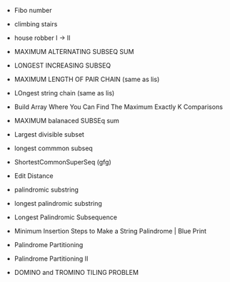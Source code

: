 - Fibo number
- climbing stairs
- house robber I -> II
- MAXIMUM ALTERNATING SUBSEQ SUM
- LONGEST INCREASING SUBSEQ
- MAXIMUM LENGTH OF PAIR CHAIN (same as lis)
- LOngest string chain (same as lis)
- Build Array Where You Can Find The Maximum Exactly K Comparisons
- MAXIMUM balanaced SUBSEq sum
- Largest divisible subset
- longest commmon subseq
- ShortestCommonSuperSeq (gfg)
- Edit Distance
- palindromic substring
- longest palindromic substring
- Longest Palindromic Subsequence
- Minimum Insertion Steps to Make a String Palindrome | Blue Print
- Palindrome Partitioning 
- Palindrome Partitioning II

- DOMINO and TROMINO TILING PROBLEM